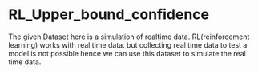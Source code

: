 # RL_Upper_bound_confidence

The given Dataset here is a simulation of realtime data. RL(reinforcement learning) works with real time data. but collecting real time data to test a model is not possible hence we can use this dataset to simulate the real time data.

